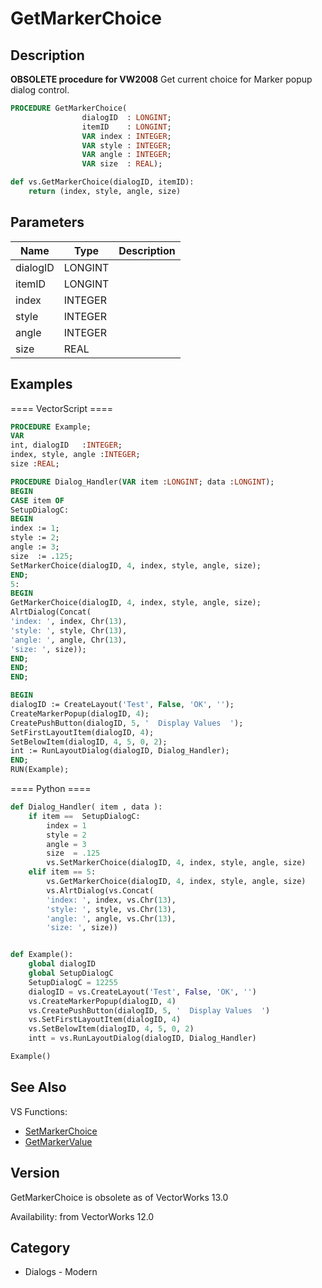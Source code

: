 # GetMarkerChoice

## Description
<b>OBSOLETE procedure for VW2008</b>
Get current choice for Marker popup dialog control.

```pascal
PROCEDURE GetMarkerChoice(
				dialogID  : LONGINT;
				itemID    : LONGINT;
				VAR index : INTEGER;
				VAR style : INTEGER;
				VAR angle : INTEGER;
				VAR size  : REAL);
```

```python
def vs.GetMarkerChoice(dialogID, itemID):
    return (index, style, angle, size)
```

## Parameters
|Name|Type|Description|
|---|---|---|
|dialogID|LONGINT|   |
|itemID|LONGINT|   |
|index|INTEGER|   |
|style|INTEGER|   |
|angle|INTEGER|   |
|size|REAL|   |

## Examples
==== VectorScript ====
```pascal
PROCEDURE Example;
VAR
int, dialogID   :INTEGER;
index, style, angle :INTEGER;
size :REAL;

PROCEDURE Dialog_Handler(VAR item :LONGINT; data :LONGINT);
BEGIN
CASE item OF
SetupDialogC:
BEGIN
index := 1;
style := 2;
angle := 3;
size  := .125;
SetMarkerChoice(dialogID, 4, index, style, angle, size);
END;
5: 
BEGIN
GetMarkerChoice(dialogID, 4, index, style, angle, size);
AlrtDialog(Concat(
'index: ', index, Chr(13), 
'style: ', style, Chr(13), 
'angle: ', angle, Chr(13), 
'size: ', size));
END;
END;
END;

BEGIN
dialogID := CreateLayout('Test', False, 'OK', '');
CreateMarkerPopup(dialogID, 4);
CreatePushButton(dialogID, 5, '  Display Values  ');
SetFirstLayoutItem(dialogID, 4);
SetBelowItem(dialogID, 4, 5, 0, 2);
int := RunLayoutDialog(dialogID, Dialog_Handler);
END;
RUN(Example);
```
==== Python ====
```python
def Dialog_Handler( item , data ):	
	if item ==	SetupDialogC:
		index = 1
		style = 2
		angle = 3
		size  = .125
		vs.SetMarkerChoice(dialogID, 4, index, style, angle, size)
	elif item == 5: 		
		vs.GetMarkerChoice(dialogID, 4, index, style, angle, size)
		vs.AlrtDialog(vs.Concat(
		'index: ', index, vs.Chr(13), 
		'style: ', style, vs.Chr(13), 
		'angle: ', angle, vs.Chr(13), 
		'size: ', size))


def Example():
	global dialogID
	global SetupDialogC
	SetupDialogC = 12255
	dialogID = vs.CreateLayout('Test', False, 'OK', '')
	vs.CreateMarkerPopup(dialogID, 4)
	vs.CreatePushButton(dialogID, 5, '  Display Values  ')
	vs.SetFirstLayoutItem(dialogID, 4)
	vs.SetBelowItem(dialogID, 4, 5, 0, 2)
	intt = vs.RunLayoutDialog(dialogID, Dialog_Handler)

Example()
```

## See Also
VS Functions:
* [SetMarkerChoice](SetMarkerChoice.md) 
* [GetMarkerValue](GetMarkerValue.md)

## Version
GetMarkerChoice is obsolete as of VectorWorks 13.0

Availability: from VectorWorks 12.0

## Category
* Dialogs - Modern

